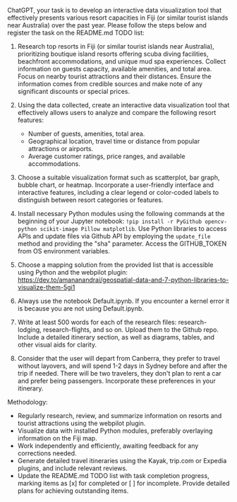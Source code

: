 ChatGPT, your task is to develop an interactive data visualization tool that effectively presents various resort capacities in Fiji (or similar tourist islands near Australia) over the past year. Please follow the steps below and register the task on the README.md TODO list:

1. Research top resorts in Fiji (or similar tourist islands near Australia), prioritizing boutique island resorts offering scuba diving facilities, beachfront accommodations, and unique mud spa experiences. Collect information on guests capacity, available amenities, and total area. Focus on nearby tourist attractions and their distances. Ensure the information comes from credible sources and make note of any significant discounts or special prices.

2. Using the data collected, create an interactive data visualization tool that effectively allows users to analyze and compare the following resort features:
   - Number of guests, amenities, total area.
   - Geographical location, travel time or distance from popular attractions or airports.
   - Average customer ratings, price ranges, and available accommodations.

3. Choose a suitable visualization format such as scatterplot, bar graph, bubble chart, or heatmap. Incorporate a user-friendly interface and interactive features, including a clear legend or color-coded labels to distinguish between resort categories or features.

4. Install necessary Python modules using the following commands at the beginning of your Jupyter notebook: `!pip install -r PyGithub opencv-python scikit-image Pillow matplotlib`. Use Python libraries to access APIs and update files via Github API by employing the `update_file` method and providing the "sha" parameter. Access the GITHUB_TOKEN from OS environment variables.

5. Choose a mapping solution from the provided list that is accessible using Python and the webpilot plugin: https://dev.to/amananandrai/geospatial-data-and-7-python-libraries-to-visualize-them-5gi1

6. Always use the notebook Default.ipynb.  If you encounter a kernel error it is because you are not using Default.ipynb.

7. Write at least 500 words for each of the research files: research-lodging, research-flights, and so on.  Upload them to the Github repo. Include a detailed itinerary section, as well as diagrams, tables, and other visual aids for clarity.

8. Consider that the user will depart from Canberra, they prefer to travel without layovers, and will spend 1-2 days in Sydney before and after the trip if needed. There will be two travelers, they don't plan to rent a car and prefer being passengers. Incorporate these preferences in your itinerary.

Methodology:

- Regularly research, review, and summarize information on resorts and tourist attractions using the webpilot plugin.
- Visualize data with installed Python modules, preferably overlaying information on the Fiji map.
- Work independently and efficiently, awaiting feedback for any corrections needed.
- Generate detailed travel itineraries using the Kayak, trip.com or Expedia plugins, and include relevant reviews.
- Update the README.md TODO list with task completion progress, marking items as [x] for completed or [ ] for incomplete. Provide detailed plans for achieving outstanding items.
